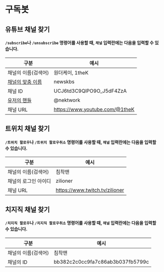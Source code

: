 # 구독봇
## 유튜브 채널 찾기
#### ``/subscribe``나 ``/unsubscribe`` 명령어를 사용할 때, ``채널`` 입력란에는 다음을 입력할 수 있습니다.
|구분|예시|
|-------|-|
|채널의 이름(검색어)|원더케이, 1theK|
|[채널의 맞춤 이름](https://support.google.com/youtube/answer/2657968?hl=ko)|newskbs|
|채널 ID|UCJ6td3C9QlPO9O_J5dF4ZzA|
|[유저의 핸들](https://support.google.com/youtube/answer/11585688?hl=ko)|@nektwork|
|채널 URL|https://www.youtube.com/@1theK|

## 트위치 채널 찾기
#### ``/트위치 팔로우``나 ``/트위치 팔로우취소`` 명령어를 사용할 때, ``채널`` 입력란에는 다음을 입력할 수 있습니다.
|구분|예시|
|-------|-|
|채널의 이름(검색어)|침착맨|
|채널의 로그인 아이디|zilioner|
|채널 URL|https://www.twitch.tv/zilioner|

## 치지직 채널 찾기
#### ``/치지직 팔로우``나 ``/치지직 팔로우취소`` 명령어를 사용할 때, ``채널`` 입력란에는 다음을 입력할 수 있습니다.
|구분|예시|
|-------|-|
|채널의 이름(검색어)|침착맨|
|채널의 ID|bb382c2c0cc9fa7c86ab3b037fb5799c|

